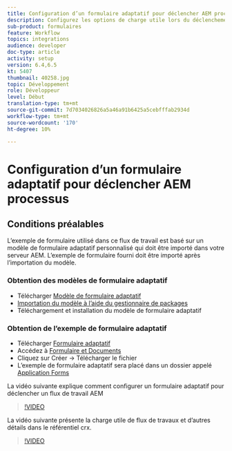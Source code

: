 ```yaml
---
title: Configuration d’un formulaire adaptatif pour déclencher AEM processus
description: Configurez les options de charge utile lors du déclenchement du processus AEM lors de l’envoi du formulaire.
sub-product: formulaires
feature: Workflow
topics: integrations
audience: developer
doc-type: article
activity: setup
version: 6.4,6.5
kt: 5407
thumbnail: 40258.jpg
topic: Développement
role: Développeur
level: Début
translation-type: tm+mt
source-git-commit: 7d7034026826a5a46a91b6425a5cebfffab2934d
workflow-type: tm+mt
source-wordcount: '170'
ht-degree: 10%

---
```



# Configuration d’un formulaire adaptatif pour déclencher AEM processus

## Conditions préalables

L’exemple de formulaire utilisé dans ce flux de travail est basé sur un modèle de formulaire adaptatif personnalisé qui doit être importé dans votre serveur AEM. L’exemple de formulaire fourni doit être importé après l’importation du modèle.

### Obtention des modèles de formulaire adaptatif

* Télécharger [Modèle de formulaire adaptatif](assets/af-form-template.zip)
* [Importation du modèle à l’aide du gestionnaire de packages](http://localhost:4502/crx/packmgr/index.jsp)
* Téléchargement et installation du modèle de formulaire adaptatif

### Obtention de l’exemple de formulaire adaptatif

* Télécharger [Formulaire adaptatif](assets/peak-application-form.zip)
* Accédez à [Formulaire et Documents](http://localhost:4502/aem/forms.html/content/dam/formsanddocuments)
* Cliquez sur Créer -> Télécharger le fichier
* L’exemple de formulaire adaptatif sera placé dans un dossier appelé [Application Forms](http://localhost:4502/aem/forms.html/content/dam/formsanddocuments/applicationforms)

La vidéo suivante explique comment configurer un formulaire adaptatif pour déclencher un flux de travail AEM
>[!VIDEO](https://video.tv.adobe.com/v/40258/?quality=9&learn=on)

La vidéo suivante présente la charge utile de flux de travaux et d’autres détails dans le référentiel crx.

>[!VIDEO](https://video.tv.adobe.com/v/40259/?quality=9&learn=on)


